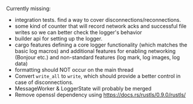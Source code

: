 Currently missing:

- integration tests. find a way to cover disconnections/reconnections.
- some kind of counter that will record network acks and successful file writes so we can better check the logger's behavior
- builder api for setting up the logger.
- cargo features defining a core logger functionality (which matches the basic log macros) and additional features for enabling networking (Bonjour etc.) and non-standard features (log mark, log images, log data)
- formatting should NOT occur on the main thread
- Convert `write_all` to `write`, which should provide a better control in case of disconnections.
- MessageWorker & LoggerState will probably be merged
- Remove openssl dependency using https://docs.rs/rustls/0.9.0/rustls/
